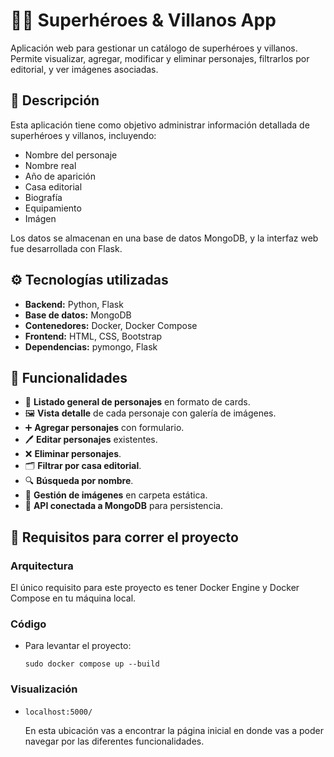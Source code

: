 # 🦸‍♂️ Superhéroes & Villanos App

Aplicación web para gestionar un catálogo de superhéroes y villanos. Permite visualizar, agregar, modificar y eliminar personajes, filtrarlos por editorial, y ver imágenes asociadas.

## 📝 Descripción

Esta aplicación tiene como objetivo administrar información detallada de superhéroes y villanos, incluyendo:

- Nombre del personaje
- Nombre real
- Año de aparición
- Casa editorial
- Biografía
- Equipamiento
- Imágen

Los datos se almacenan en una base de datos MongoDB, y la interfaz web fue desarrollada con Flask.

## ⚙️ Tecnologías utilizadas

- **Backend:** Python, Flask
- **Base de datos:** MongoDB
- **Contenedores:** Docker, Docker Compose
- **Frontend:** HTML, CSS, Bootstrap
- **Dependencias:** pymongo, Flask

## 🚀 Funcionalidades

- 🔎 **Listado general de personajes** en formato de cards.
- 🖼️ **Vista detalle** de cada personaje con galería de imágenes.
- ➕ **Agregar personajes** con formulario.
- 🖊️ **Editar personajes** existentes.
- ❌ **Eliminar personajes**.
- 🗂️ **Filtrar por casa editorial**.
- 🔍 **Búsqueda por nombre**.
- 📁 **Gestión de imágenes** en carpeta estática.
- 🍃 **API conectada a MongoDB** para persistencia.

## 🧪 Requisitos para correr el proyecto

### Arquitectura

El único requisito para este proyecto es tener Docker Engine y Docker Compose en tu máquina local.

### Código

- Para levantar el proyecto:
  
  ```
  sudo docker compose up --build
  ```

### Visualización

- `localhost:5000/`
   
   En esta ubicación vas a encontrar la página inicial en donde vas a poder navegar por las diferentes funcionalidades.
